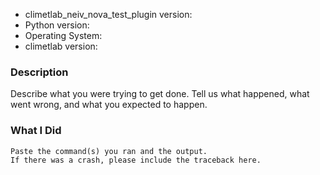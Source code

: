 * climetlab_neiv_nova_test_plugin version:
* Python version:
* Operating System:
* climetlab version:

### Description

Describe what you were trying to get done.
Tell us what happened, what went wrong, and what you expected to happen.

### What I Did

```
Paste the command(s) you ran and the output.
If there was a crash, please include the traceback here.
```

